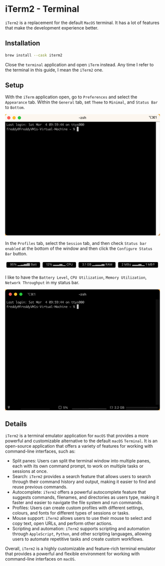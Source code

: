 # iTerm2 - Terminal

`iTerm2` is a replacement for the default `MacOS` terminal.
It has a lot of features that make the development experience better.

## Installation

```bash
brew install --cask iterm2
```

Close the `terminal` application and open `iTerm` instead.
Any time I refer to the terminal in this guide, I mean the `iTerm2` one.

## Setup

With the `iTerm` application open, go to `Preferences` and select the `Appearance` tab.
Within the `General` tab, set `Theme` to `Minimal`, and `Status Bar` to `Bottom`.

![iTerm2 Before](./images/iTerm2_pre.png)

In the `Profiles` tab, select the `Session` tab, and then check `Status bar enabled` at the bottom of the window and then click the `Configure Status Bar` button.

![iTerm2 Status Bar](./images/iTerm2_status_bar.png)

I like to have the `Battery Level`, `CPU Utilization`, `Memory Utilization`, `Network Throughput` in my status bar.

![iTerm2 After](./images/iTerm2_post.png)

## Details

`iTerm2` is a terminal emulator application for `macOS` that provides a more powerful and customizable alternative to the default `macOS` `Terminal`.
It is an open-source application that offers a variety of features for working with command-line interfaces, such as:

-   Split panes: Users can split the terminal window into multiple panes, each with its own command prompt, to work on multiple tasks or sessions at once.
-   Search: `iTerm2` provides a search feature that allows users to search through their command history and output, making it easier to find and reuse previous commands.
-   Autocomplete: `iTerm2` offers a powerful autocomplete feature that suggests commands, filenames, and directories as users type, making it faster and easier to navigate the file system and run commands.
-   Profiles: Users can create custom profiles with different settings, colours, and fonts for different types of sessions or tasks.
-   Mouse support: `iTerm2` allows users to use their mouse to select and copy text, open URLs, and perform other actions.
-   Scripting and automation: `iTerm2` supports scripting and automation through `AppleScript`, `Python`, and other scripting languages, allowing users to automate repetitive tasks and create custom workflows.

Overall, `iTerm2` is a highly customizable and feature-rich terminal emulator that provides a powerful and flexible environment for working with command-line interfaces on `macOS`.

